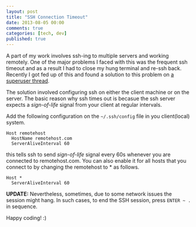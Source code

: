 ```yaml
---
layout: post
title: "SSH Connection Timeout"
date: 2013-08-05 00:00
comments: true
categories: [tech, dev]
published: true
---
```


A part of my work involves ssh-ing to multiple servers and working remotely. One of the major problems I faced with this was the frequent ssh timeout and as a result I had to close my hung terminal and re-ssh back. Recently I got fed up of this and found a solution to this problem on [a superuser thread](http://superuser.com/questions/98562/way-to-avoid-ssh-connection-timeout-freezing-of-terminal-tab).

<!-- more -->

The solution involved configuring ssh on either the client machine or on the server. The basic reason why ssh times out is becasue the ssh server expects a _sign-of-life_ signal from your client at regular intervals.

Add the following configuration on the `~/.ssh/config` file in you client(local) system.


	Host remotehost
	  HostName remotehost.com
	  ServerAliveInterval 60


this tells ssh to send _sign-of-life_ signal every 60s whenever you are connected to remotehost.com. You can also enable it for all hosts that you connect to by changing the remotehost to * as follows.


	Host *
	  ServerAliveInterval 60


__UPDATE:__ Nevertheless, sometimes, due to some network issues the session might hang. In such cases, to end the SSH session, press `ENTER ~ .` in sequence. 

Happy coding! :)
